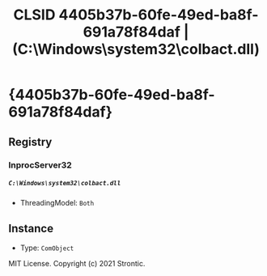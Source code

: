 ﻿---
title: "CLSID 4405b37b-60fe-49ed-ba8f-691a78f84daf | (C:\\Windows\\system32\\colbact.dll)"
excerpt: What is COM-Object CLSID 4405b37b-60fe-49ed-ba8f-691a78f84daf?
---

# {4405b37b-60fe-49ed-ba8f-691a78f84daf}


## Registry


### InprocServer32

##### `C:\Windows\system32\colbact.dll`
* ThreadingModel: `Both`

## Instance

* Type: `ComObject`

MIT License. Copyright (c) 2021 Strontic.


